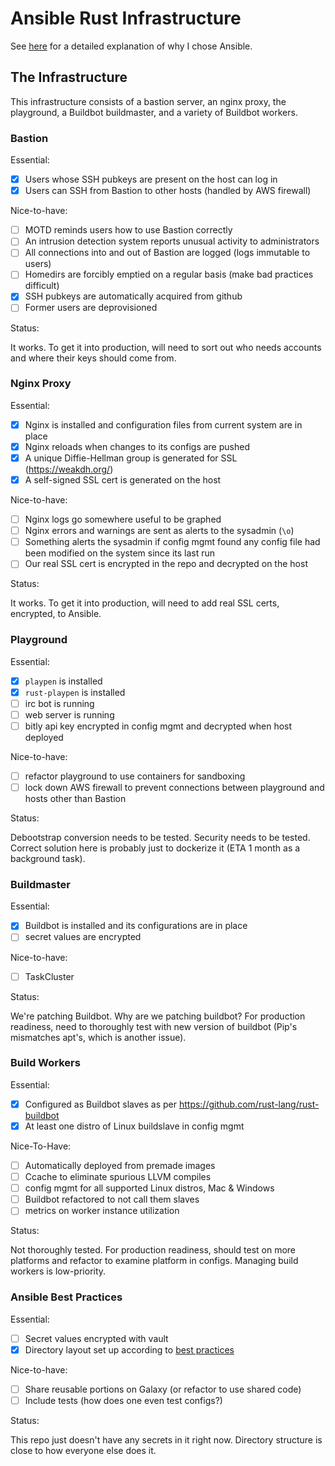 # Ansible Rust Infrastructure

See [here](http://edunham.net/2015/06/05/configuration_management_comparison.html)
for a detailed explanation of why I chose Ansible.

## The Infrastructure

This infrastructure consists of a bastion server, an nginx proxy, the
playground, a Buildbot buildmaster, and a variety of Buildbot workers.

### Bastion

Essential:

- [X] Users whose SSH pubkeys are present on the host can log in
- [X] Users can SSH from Bastion to other hosts (handled by AWS firewall)

Nice-to-have:

- [ ] MOTD reminds users how to use Bastion correctly
- [ ] An intrusion detection system reports unusual activity to administrators
- [ ] All connections into and out of Bastion are logged (logs immutable to
  users)
- [ ] Homedirs are forcibly emptied on a regular basis (make bad practices
  difficult)
- [x] SSH pubkeys are automatically acquired from github
- [ ] Former users are deprovisioned

Status:

It works. To get it into production, will need to sort out who needs accounts
and where their keys should come from.

### Nginx Proxy

Essential:

- [x] Nginx is installed and configuration files from current system are in
  place
- [x] Nginx reloads when changes to its configs are pushed
- [x] A unique Diffie-Hellman group is generated for SSL (https://weakdh.org/)
- [X] A self-signed SSL cert is generated on the host

Nice-to-have:

- [ ] Nginx logs go somewhere useful to be graphed
- [ ] Nginx errors and warnings are sent as alerts to the sysadmin (`\o`)
- [ ] Something alerts the sysadmin if config mgmt found any config file had
  been modified on the system since its last run
- [ ] Our real SSL cert is encrypted in the repo and decrypted on the host

Status:

It works. To get it into production, will need to add real SSL certs,
encrypted, to Ansible.

### Playground

Essential:

- [x] `playpen` is installed
- [X] `rust-playpen` is installed
- [ ] irc bot is running
- [ ] web server is running
- [ ] bitly api key encrypted in config mgmt and decrypted when host deployed

Nice-to-have:

- [ ] refactor playground to use containers for sandboxing
- [ ] lock down AWS firewall to prevent connections between playground and
  hosts other than Bastion

Status:

Debootstrap conversion needs to be tested. Security needs to be tested.
Correct solution here is probably just to dockerize it (ETA 1 month as a
background task).

### Buildmaster

Essential:

- [X] Buildbot is installed and its configurations are in place
- [ ] secret values are encrypted

Nice-to-have:

- [ ] TaskCluster

Status:

We're patching Buildbot. Why are we patching buildbot? For production
readiness, need to thoroughly test with new version of buildbot (Pip's
mismatches apt's, which is another issue).

### Build Workers

Essential:

- [X] Configured as Buildbot slaves as per https://github.com/rust-lang/rust-buildbot
- [X] At least one distro of Linux buildslave in config mgmt

Nice-To-Have:

- [ ] Automatically deployed from premade images
- [ ] Ccache to eliminate spurious LLVM compiles
- [ ] config mgmt for all supported Linux distros, Mac & Windows
- [ ] Buildbot refactored to not call them slaves
- [ ] metrics on worker instance utilization

Status:

Not thoroughly tested. For production readiness, should test on more platforms
and refactor to examine platform in configs. Managing build workers is
low-priority.

### Ansible Best Practices

Essential:

- [ ] Secret values encrypted with vault
- [X] Directory layout set up according to [best
  practices](https://docs.ansible.com/playbooks_best_practices.html)

Nice-to-have:

- [ ] Share reusable portions on Galaxy (or refactor to use shared code)
- [ ] Include tests (how does one even test configs?)

Status:

This repo just doesn't have any secrets in it right now. Directory structure
is close to how everyone else does it.

